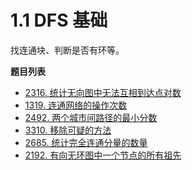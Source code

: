 # 1.1 DFS 基础

找连通块、判断是否有环等。

**题目列表**

- [2316. 统计无向图中无法互相到达点对数](https://leetcode.cn/problems/count-unreachable-pairs-of-nodes-in-an-undirected-graph/description/)
- [1319. 连通网络的操作次数](https://leetcode.cn/problems/number-of-operations-to-make-network-connected/description/)
- [2492. 两个城市间路径的最小分数](https://leetcode.cn/problems/minimum-score-of-a-path-between-two-cities/description/)
- [3310. 移除可疑的方法](https://leetcode.cn/problems/remove-methods-from-project/description/)
- [2685. 统计完全连通分量的数量](https://leetcode.cn/problems/count-the-number-of-complete-components/description/)
- [2192. 有向无环图中一个节点的所有祖先](https://leetcode.cn/problems/all-ancestors-of-a-node-in-a-directed-acyclic-graph/description/)
